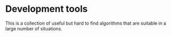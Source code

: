 # Development tools
This is a collection of useful but hard to find algorithms that are suitable in a large number of situations.